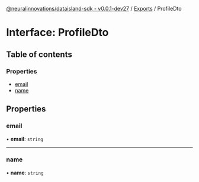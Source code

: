 [@neuralinnovations/dataisland-sdk - v0.0.1-dev27](../../README.md) / [Exports](../modules.md) / ProfileDto

# Interface: ProfileDto

## Table of contents

### Properties

- [email](ProfileDto.md#email)
- [name](ProfileDto.md#name)

## Properties

### email

• **email**: `string`

___

### name

• **name**: `string`
